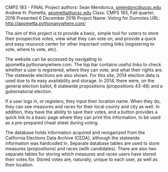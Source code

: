 CMPS 183 - FINAL Project
authors: Sean Mendonca, smendonc@ucsc.edu
         Andrew H. Pometta, apometta@ucsc.edu
Class: CMPS 183, Fall quarter, 2016
Presented 6 December 2016
Project Name: Voting for Dummies
URL: http://apometta.pythonanywhere.com/

The aim of this project is to provide a basic, simple tool for voters to store
their prospective votes, view what they can vote on, and provide a quick and
easy resource center for other important voting links (registering to vote,
where to vote, etc).

The website can be accessed by navigating to apometta.pythonanywhere.com.
The top bar contains useful links to check whether a user is registered,
where they can vote, and what their rights are.  The statewide elections are
also shown.  For this site, 2014 election data is used due to its easy 
availability and storage.  In 2014, there were, on the general election
ballot, 6 statewide propositions (propositions 43-48) and a gubernatorial
election.

If a user logs in, or registers, they input their location name.  When they
do, they can see measures and races for their local county and city as well.
In addition, they have the ability to save their votes, and a button provides
a quick link to a basic page where they can print this information, to be
used as a pre-prepared cheat sheet during voting.

The database holds information acquired and reorganized from the California
Elections Data Archive (CEDA), although the statewide information was
hardcoded in.  Separate database tables are used to store measures
(propositions) and races (with candidates).  There are also two separate
tables for storing which measures and races users have stored their votes for.
Stored votes are, naturally, unique to each user, as well as their location.